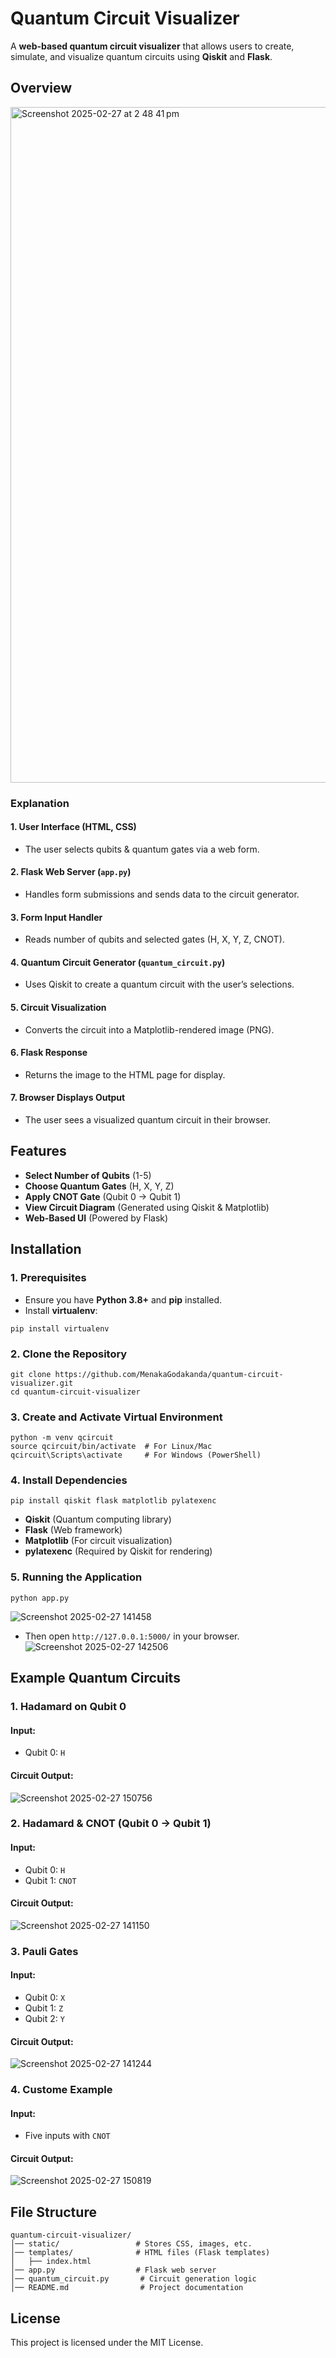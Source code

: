 #  Quantum Circuit Visualizer  
A **web-based quantum circuit visualizer** that allows users to create, simulate, and visualize quantum circuits using **Qiskit** and **Flask**.

## Overview
<img width="1081" alt="Screenshot 2025-02-27 at 2 48 41 pm" src="https://github.com/user-attachments/assets/c5eab0ff-0ef5-4d9e-b60b-4b6d2598d868" />

### Explanation
#### 1. User Interface (HTML, CSS)
- The user selects qubits & quantum gates via a web form.
#### 2. Flask Web Server (`app.py`)
- Handles form submissions and sends data to the circuit generator.
#### 3. Form Input Handler
- Reads number of qubits and selected gates (H, X, Y, Z, CNOT).
#### 4. Quantum Circuit Generator (`quantum_circuit.py`)
- Uses Qiskit to create a quantum circuit with the user’s selections.
#### 5. Circuit Visualization
- Converts the circuit into a Matplotlib-rendered image (PNG).
#### 6. Flask Response
- Returns the image to the HTML page for display.
#### 7. Browser Displays Output
- The user sees a visualized quantum circuit in their browser.


## Features
- **Select Number of Qubits** (1-5)
- **Choose Quantum Gates** (H, X, Y, Z)
- **Apply CNOT Gate** (Qubit 0 → Qubit 1)
- **View Circuit Diagram** (Generated using Qiskit & Matplotlib)
- **Web-Based UI** (Powered by Flask)

## Installation

### 1. Prerequisites
- Ensure you have **Python 3.8+** and **pip** installed.  
- Install **virtualenv**:
```
pip install virtualenv
```

### 2. Clone the Repository
```
git clone https://github.com/MenakaGodakanda/quantum-circuit-visualizer.git
cd quantum-circuit-visualizer
```

### 3. Create and Activate Virtual Environment
```
python -m venv qcircuit
source qcircuit/bin/activate  # For Linux/Mac
qcircuit\Scripts\activate     # For Windows (PowerShell)
```

### 4. Install Dependencies
```
pip install qiskit flask matplotlib pylatexenc
```
- **Qiskit** (Quantum computing library)
- **Flask** (Web framework)
- **Matplotlib** (For circuit visualization)
- **pylatexenc** (Required by Qiskit for rendering)

### 5. Running the Application
```
python app.py
```
![Screenshot 2025-02-27 141458](https://github.com/user-attachments/assets/714202fe-9c62-4902-8d41-834ab53f896b)

- Then open `http://127.0.0.1:5000/` in your browser.
![Screenshot 2025-02-27 142506](https://github.com/user-attachments/assets/ac49acba-70f2-4dfa-82f6-e58294095fec)

## Example Quantum Circuits

### 1. Hadamard on Qubit 0
#### Input:
- Qubit 0: `H`

#### Circuit Output:
![Screenshot 2025-02-27 150756](https://github.com/user-attachments/assets/f5c3297b-69d0-4ba7-b06a-97e83d732fa4)

### 2. Hadamard & CNOT (Qubit 0 → Qubit 1)
#### Input:
- Qubit 0: `H`
- Qubit 1: `CNOT`

#### Circuit Output:
![Screenshot 2025-02-27 141150](https://github.com/user-attachments/assets/71695c7b-f419-4fb1-8f8f-ccccb0d43955)

### 3. Pauli Gates
#### Input:
- Qubit 0: `X`
- Qubit 1: `Z`
- Qubit 2: `Y`

#### Circuit Output:
![Screenshot 2025-02-27 141244](https://github.com/user-attachments/assets/dc29aa3a-8e17-4022-8b7c-5debec72ba09)

### 4. Custome Example
#### Input:
- Five inputs with `CNOT`

#### Circuit Output:
![Screenshot 2025-02-27 150819](https://github.com/user-attachments/assets/2b7fffab-6b84-4df5-802b-9b23c055a0d1)

## File Structure
```
quantum-circuit-visualizer/
│── static/                 # Stores CSS, images, etc.
│── templates/              # HTML files (Flask templates)
│   ├── index.html
│── app.py                  # Flask web server
│── quantum_circuit.py       # Circuit generation logic
│── README.md                # Project documentation
```

## License
This project is licensed under the MIT License.
